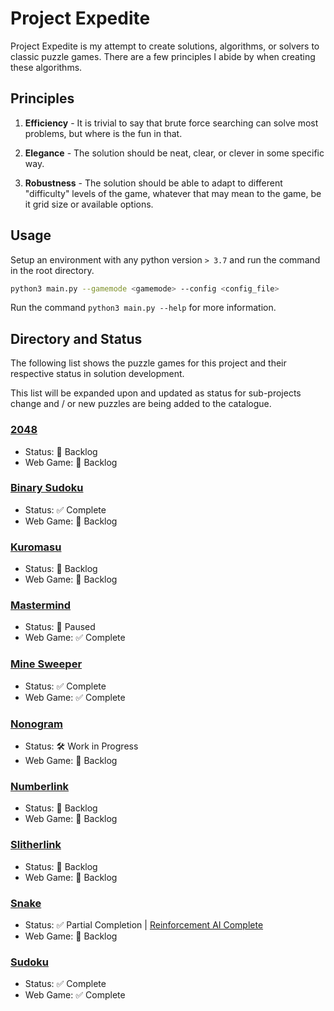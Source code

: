 # Project Expedite

Project Expedite is my attempt to create solutions, algorithms, or solvers to classic puzzle games. There are a few principles I abide by when creating these algorithms.

## Principles

1. **Efficiency** - It is trivial to say that brute force searching can solve most problems, but where is the fun in that.

2. **Elegance** - The solution should be neat, clear, or clever in some specific way.

3. **Robustness** - The solution should be able to adapt to different "difficulty" levels of the game, whatever that may mean to the game, be it grid size or available options.

## Usage

Setup an environment with any python version `> 3.7` and run the command in the root directory.

```bash
python3 main.py --gamemode <gamemode> --config <config_file>
```

Run the command `python3 main.py --help` for more information.

## Directory and Status

The following list shows the puzzle games for this project and their respective status in solution development.

This list will be expanded upon and updated as status for sub-projects change and / or new puzzles are being added to the catalogue.

### <a href="docs/2048.md/">2048</a>

-   Status: 📒 Backlog
-   Web Game: 📒 Backlog

### <a href="docs/BinarySudoku.md/">Binary Sudoku</a>

-   Status: ✅ Complete
-   Web Game: 📒 Backlog

### <a href="docs/Kuromasu.md/">Kuromasu</a>

-   Status: 📒 Backlog
-   Web Game: 📒 Backlog

### <a href="docs/Mastermind.md/">Mastermind</a>

-   Status: 🛑 Paused
-   Web Game: ✅ Complete

### <a href="docs/MineSweeper.md/">Mine Sweeper</a>

-   Status: ✅ Complete
-   Web Game: ✅ Complete

### <a href="docs/Nonogram.md/">Nonogram</a>

-   Status: 🛠️ Work in Progress
-   Web Game: 📒 Backlog

### <a href="docs/Numberlink.md/">Numberlink</a>

-   Status: 📒 Backlog
-   Web Game: 📒 Backlog

### <a href="docs/Slitherlink.md/">Slitherlink</a>

-   Status: 📒 Backlog
-   Web Game: 📒 Backlog

### <a href="docs/Snake.md/">Snake</a>

-   Status: ✅ Partial Completion | <a href="https://github.com/lochungtin/snakeAI">Reinforcement AI Complete</a>
-   Web Game: 📒 Backlog

### <a href="docs/Sudoku.md/">Sudoku</a>

-   Status: ✅ Complete
-   Web Game: ✅ Complete
